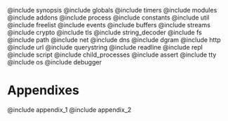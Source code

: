 
@include synopsis
@include globals
@include timers
@include modules
@include addons
@include process
@include constants
@include util
@include freelist
@include events
@include buffers
@include streams
@include crypto
@include tls
@include string_decoder
@include fs
@include path
@include net
@include dns
@include dgram
@include http
@include url
@include querystring
@include readline
@include repl
@include script
@include child_processes
@include assert
@include tty
@include os
@include debugger

# Appendixes
@include appendix_1
@include appendix_2
